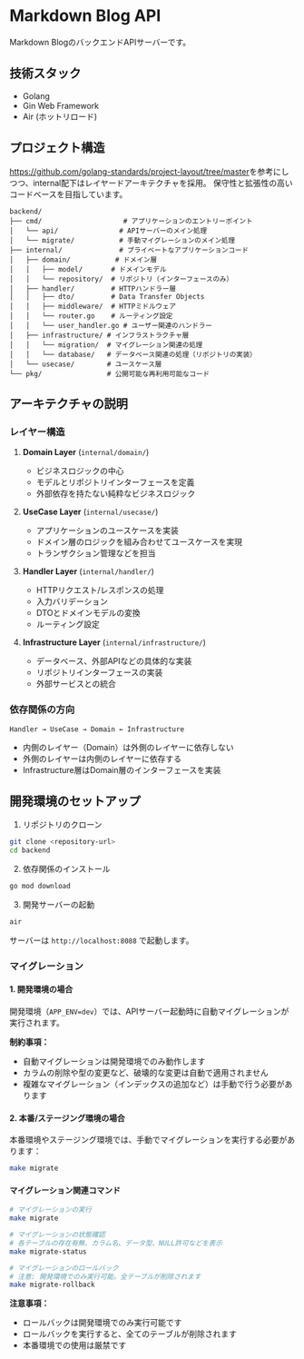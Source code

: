 # Markdown Blog API

Markdown BlogのバックエンドAPIサーバーです。

## 技術スタック

- Golang
- Gin Web Framework
- Air (ホットリロード)

## プロジェクト構造

<https://github.com/golang-standards/project-layout/tree/master>を参考にしつつ、internal配下はレイヤードアーキテクチャを採用。
保守性と拡張性の高いコードベースを目指しています。

```text
backend/
├── cmd/                    # アプリケーションのエントリーポイント
│   └── api/               # APIサーバーのメイン処理
│   └── migrate/           # 手動マイグレーションのメイン処理
├── internal/              # プライベートなアプリケーションコード
│   ├── domain/           # ドメイン層
│   │   ├── model/       # ドメインモデル
│   │   └── repository/  # リポジトリ（インターフェースのみ）
│   ├── handler/         # HTTPハンドラー層
│   │   ├── dto/         # Data Transfer Objects
│   │   ├── middleware/  # HTTPミドルウェア
│   │   └── router.go    # ルーティング設定
│   │   └── user_handler.go # ユーザー関連のハンドラー
│   ├── infrastructure/ # インフラストラクチャ層
│   │   └── migration/  # マイグレーション関連の処理
│   │   └── database/   # データベース関連の処理（リポジトリの実装）
│   └── usecase/        # ユースケース層
└── pkg/                # 公開可能な再利用可能なコード
```

## アーキテクチャの説明

### レイヤー構造

1. **Domain Layer** (`internal/domain/`)
   - ビジネスロジックの中心
   - モデルとリポジトリインターフェースを定義
   - 外部依存を持たない純粋なビジネスロジック

2. **UseCase Layer** (`internal/usecase/`)
   - アプリケーションのユースケースを実装
   - ドメイン層のロジックを組み合わせてユースケースを実現
   - トランザクション管理などを担当

3. **Handler Layer** (`internal/handler/`)
   - HTTPリクエスト/レスポンスの処理
   - 入力バリデーション
   - DTOとドメインモデルの変換
   - ルーティング設定

4. **Infrastructure Layer** (`internal/infrastructure/`)
   - データベース、外部APIなどの具体的な実装
   - リポジトリインターフェースの実装
   - 外部サービスとの統合

### 依存関係の方向

```
Handler → UseCase → Domain ← Infrastructure
```

- 内側のレイヤー（Domain）は外側のレイヤーに依存しない
- 外側のレイヤーは内側のレイヤーに依存する
- Infrastructure層はDomain層のインターフェースを実装

## 開発環境のセットアップ

1. リポジトリのクローン

```bash
git clone <repository-url>
cd backend
```

2. 依存関係のインストール

```bash
go mod download
```

3. 開発サーバーの起動

```bash
air
```

サーバーは `http://localhost:8088` で起動します。

### マイグレーション

#### 1. 開発環境の場合

開発環境（`APP_ENV=dev`）では、APIサーバー起動時に自動マイグレーションが実行されます。

**制約事項：**

- 自動マイグレーションは開発環境でのみ動作します
- カラムの削除や型の変更など、破壊的な変更は自動で適用されません
- 複雑なマイグレーション（インデックスの追加など）は手動で行う必要があります

#### 2. 本番/ステージング環境の場合

本番環境やステージング環境では、手動でマイグレーションを実行する必要があります：

```bash
make migrate
```

#### マイグレーション関連コマンド

```bash
# マイグレーションの実行
make migrate

# マイグレーションの状態確認
# 各テーブルの存在有無、カラム名、データ型、NULL許可などを表示
make migrate-status

# マイグレーションのロールバック
# 注意: 開発環境でのみ実行可能。全テーブルが削除されます
make migrate-rollback
```

**注意事項：**

- ロールバックは開発環境でのみ実行可能です
- ロールバックを実行すると、全てのテーブルが削除されます
- 本番環境での使用は厳禁です
